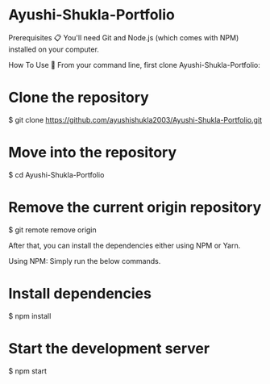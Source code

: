 # Ayushi-Shukla-Portfolio

Prerequisites 📋
You'll need Git and Node.js (which comes with NPM) installed on your computer.

How To Use 🔧
From your command line, first clone Ayushi-Shukla-Portfolio:

# Clone the repository
$ git clone https://github.com/ayushishukla2003/Ayushi-Shukla-Portfolio.git

# Move into the repository
$ cd Ayushi-Shukla-Portfolio

# Remove the current origin repository
$ git remote remove origin






After that, you can install the dependencies either using NPM or Yarn.

Using NPM: Simply run the below commands.

# Install dependencies
$ npm install

# Start the development server
$ npm start
